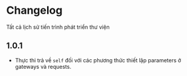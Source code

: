 # Changelog

Tất cả lịch sử tiến trình phát triển thư viện

## 1.0.1

- Thực thi trả về `self` đối với các phương thức thiết lập parameters ở gateways và requests.
